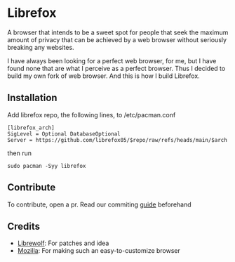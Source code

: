# Librefox

A browser that intends to be a sweet spot for people that seek the maximum amount of privacy that can be achieved by a web browser without seriously breaking any websites.

I have always been looking for a perfect web browser, for me, but I have found none that are what I perceive as a perfect browser. Thus I decided to build my own fork of web browser. And this is how I build Librefox.

## Installation

Add librefox repo, the following lines, to /etc/pacman.conf

```
[librefox_arch]
SigLevel = Optional DatabaseOptional
Server = https://github.com/librefox05/$repo/raw/refs/heads/main/$arch
```

then run

```
sudo pacman -Syy librefox
```

## Contribute

To contribute, open a pr. Read our commiting [guide](./COMMIT.md) beforehand

## Credits

- [Librewolf](https://librewolf.net): For patches and idea
- [Mozilla](https://www.mozilla.org): For making such an easy-to-customize browser
